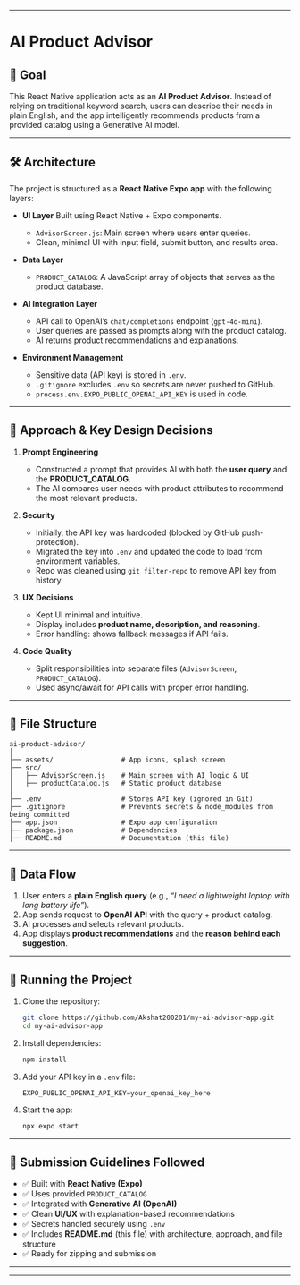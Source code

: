 
---

# AI Product Advisor

## 📌 Goal

This React Native application acts as an **AI Product Advisor**. Instead of relying on traditional keyword search, users can describe their needs in plain English, and the app intelligently recommends products from a provided catalog using a Generative AI model.

---

## 🛠️ Architecture

The project is structured as a **React Native Expo app** with the following layers:

* **UI Layer**
  Built using React Native + Expo components.

  * `AdvisorScreen.js`: Main screen where users enter queries.
  * Clean, minimal UI with input field, submit button, and results area.

* **Data Layer**

  * `PRODUCT_CATALOG`: A JavaScript array of objects that serves as the product database.

* **AI Integration Layer**

  * API call to OpenAI’s `chat/completions` endpoint (`gpt-4o-mini`).
  * User queries are passed as prompts along with the product catalog.
  * AI returns product recommendations and explanations.

* **Environment Management**

  * Sensitive data (API key) is stored in `.env`.
  * `.gitignore` excludes `.env` so secrets are never pushed to GitHub.
  * `process.env.EXPO_PUBLIC_OPENAI_API_KEY` is used in code.

---

## 🎨 Approach & Key Design Decisions

1. **Prompt Engineering**

   * Constructed a prompt that provides AI with both the **user query** and the **PRODUCT\_CATALOG**.
   * The AI compares user needs with product attributes to recommend the most relevant products.

2. **Security**

   * Initially, the API key was hardcoded (blocked by GitHub push-protection).
   * Migrated the key into `.env` and updated the code to load from environment variables.
   * Repo was cleaned using `git filter-repo` to remove API key from history.

3. **UX Decisions**

   * Kept UI minimal and intuitive.
   * Display includes **product name, description, and reasoning**.
   * Error handling: shows fallback messages if API fails.

4. **Code Quality**

   * Split responsibilities into separate files (`AdvisorScreen`, `PRODUCT_CATALOG`).
   * Used async/await for API calls with proper error handling.

---

## 📂 File Structure

```
ai-product-advisor/
│
├── assets/                 # App icons, splash screen
├── src/
│   ├── AdvisorScreen.js    # Main screen with AI logic & UI
│   ├── productCatalog.js   # Static product database
│
├── .env                    # Stores API key (ignored in Git)
├── .gitignore              # Prevents secrets & node_modules from being committed
├── app.json                # Expo app configuration
├── package.json            # Dependencies
├── README.md               # Documentation (this file)
```

---

## 🔄 Data Flow

1. User enters a **plain English query** (e.g., *“I need a lightweight laptop with long battery life”*).
2. App sends request to **OpenAI API** with the query + product catalog.
3. AI processes and selects relevant products.
4. App displays **product recommendations** and the **reason behind each suggestion**.

---

## 🚀 Running the Project

1. Clone the repository:

   ```bash
   git clone https://github.com/Akshat200201/my-ai-advisor-app.git
   cd my-ai-advisor-app
   ```

2. Install dependencies:

   ```bash
   npm install
   ```

3. Add your API key in a `.env` file:

   ```
   EXPO_PUBLIC_OPENAI_API_KEY=your_openai_key_here
   ```

4. Start the app:

   ```bash
   npx expo start
   ```

---

## 📑 Submission Guidelines Followed

* ✅ Built with **React Native (Expo)**
* ✅ Uses provided `PRODUCT_CATALOG`
* ✅ Integrated with **Generative AI (OpenAI)**
* ✅ Clean **UI/UX** with explanation-based recommendations
* ✅ Secrets handled securely using `.env`
* ✅ Includes **README.md** (this file) with architecture, approach, and file structure
* ✅ Ready for zipping and submission

---



---
